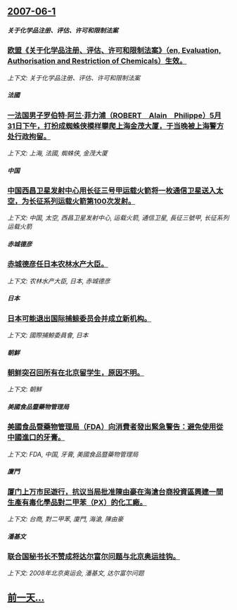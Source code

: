## [2007-06-1](/news/2007/06/1/index.md)

##### 关于化学品注册、评估、许可和限制法案
### [欧盟《关于化学品注册、评估、许可和限制法案》（en, Evaluation, Authorisation and Restriction of Chemicals）生效。](/news/2007/06/1/欧盟-关于化学品注册-评估-许可和限制法案-en-Evaluation-Authorisation-and-Res.md)
_上下文: 关于化学品注册、评估、许可和限制法案_

##### 法國
### [一法国男子罗伯特·阿兰·菲力浦（ROBERT　Alain　Philippe）5月31日下午，打扮成蜘蛛侠模样攀爬上海金茂大厦，于当晚被上海警方处行政拘留。](/news/2007/06/1/一法国男子罗伯特-阿兰-菲力浦-ROBERT-Alain-Philippe-5月31日下午-打扮成蜘蛛侠模样攀爬上海金茂.md)
_上下文: 上海, 法國, 蜘蛛侠, 金茂大厦_

##### 中国
### [中国西昌卫星发射中心用长征三号甲运载火箭将一枚通信卫星送入太空，为长征系列运载火箭第100次发射。](/news/2007/06/1/中国西昌卫星发射中心用长征三号甲运载火箭将一枚通信卫星送入太空-为长征系列运载火箭第100次发射.md)
_上下文: 中国, 太空, 西昌卫星发射中心, 运载火箭, 通信卫星, 長征三號甲, 长征系列运载火箭_

##### 赤城德彦
### [赤城德彦任日本农林水产大臣。](/news/2007/06/1/赤城德彦任日本农林水产大臣.md)
_上下文: 农林水产大臣, 日本, 赤城德彦_

##### 日本
### [日本可能退出国际捕鲸委员会并成立新机构。](/news/2007/06/1/日本可能退出国际捕鲸委员会并成立新机构.md)
_上下文: 國際捕鯨委員會, 日本_

##### 朝鮮
### [朝鲜突召回所有在北京留学生，原因不明。](/news/2007/06/1/朝鲜突召回所有在北京留学生-原因不明.md)
_上下文: 朝鮮_

##### 美國食品暨藥物管理局
### [美國食品暨藥物管理局（FDA）向消費者發出緊急警告：避免使用從中國進口的牙膏。](/news/2007/06/1/美國食品暨藥物管理局-FDA-向消費者發出緊急警告-避免使用從中國進口的牙膏.md)
_上下文: FDA, 中国, 牙膏, 美國食品暨藥物管理局_

##### 廈門
### [厦门上万市民遊行，抗议当局批准陳由豪在海滄台商投資區興建一間生產有毒化學品對二甲苯（PX）的化工廠。](/news/2007/06/1/厦门上万市民遊行-抗议当局批准陳由豪在海滄台商投資區興建一間生產有毒化學品對二甲苯-PX-的化工廠.md)
_上下文: 台商, 對二甲苯, 廈門, 海滄, 陳由豪_

##### 潘基文
### [联合国秘书长不赞成将达尔富尔问题与北京奥运挂钩。](/news/2007/06/1/联合国秘书长不赞成将达尔富尔问题与北京奥运挂钩.md)
_上下文: 2008年北京奥运会, 潘基文, 达尔富尔问题_

## [前一天...](/news/2007/05/31/index.md)

